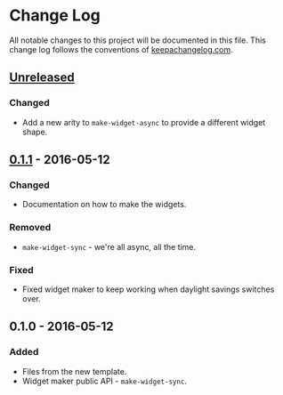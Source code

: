 # Change Log
All notable changes to this project will be documented in this file. This change log follows the conventions of [keepachangelog.com](http://keepachangelog.com/).

## [Unreleased]
### Changed
- Add a new arity to `make-widget-async` to provide a different widget shape.

## [0.1.1] - 2016-05-12
### Changed
- Documentation on how to make the widgets.

### Removed
- `make-widget-sync` - we're all async, all the time.

### Fixed
- Fixed widget maker to keep working when daylight savings switches over.

## 0.1.0 - 2016-05-12
### Added
- Files from the new template.
- Widget maker public API - `make-widget-sync`.

[Unreleased]: https://github.com/your-name/beat-link-trigger/compare/0.1.1...HEAD
[0.1.1]: https://github.com/your-name/beat-link-trigger/compare/0.1.0...0.1.1
